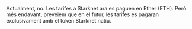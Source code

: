 Actualment, no. Les tarifes a Starknet ara es paguen en Ether (ETH). Però més endavant, preveiem que en el futur, les tarifes es pagaran exclusivament amb el token Starknet natiu.